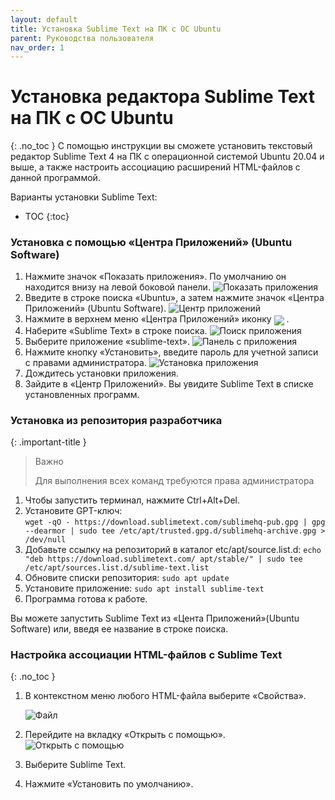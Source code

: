 ```yaml
---
layout: default
title: Установка Sublime Text на ПК с ОС Ubuntu
parent: Руководства пользователя
nav_order: 1
---
```


# Установка редактора Sublime Text на ПК с ОС Ubuntu
{: .no_toc }
С помощью инструкции вы сможете установить текстовый редактор Sublime Text 4 на ПК с операционной системой  Ubuntu 20.04 и выше, а также настроить ассоциацию расширений HTML-файлов с данной программой.

Варианты установки Sublime Text:
* TOC
{:toc}
### Установка с помощью &laquo;Центра Приложений&raquo; (Ubuntu Software)

1. Нажмите значок &laquo;Показать приложения&raquo;. По умолчанию он находится внизу на левой боковой панели. 
   ![Показать приложения](https://digit-dev.net/Images/Printscreen13.jpg)
2. Введите в строке поиска &laquo;Ubuntu&raquo;, а затем нажмите значок &laquo;Центра Приложений&raquo; (Ubuntu Software).
   ![Центр приложений](https://digit-dev.net/Images/Printscreen2-1.jpg)
3. Нажмите в верхнем меню &laquo;Центра Приложений&raquo; иконку <img  style="display: inline; vertical-align: middle;" src="https://digit-dev.net/Images/Printscreen19-1.jpg"> .
4. Наберите &laquo;Sublime Text&raquo; в строке поиска.
   ![Поиск приложения](https://digit-dev.net/Images/Printscreen20.jpg)
5. Выберите приложение &laquo;sublime-text&raquo;.
   ![Панель с приложения](https://digit-dev.net/Images/Printscreen21.jpg)
 6. Нажмите кнопку &laquo;Установить&raquo;, введите пароль для учетной записи с правами администратора.
   ![Установка приложения](https://digit-dev.net/Images/Printscreen22.jpg)
7. Дождитесь установки приложения.   
8. Зайдите в &laquo;Центр Приложений&raquo;. Вы увидите Sublime Text в списке установленных программ. 

### Установка из репозитория разработчика
{: .important-title }
>Важно
>
>Для выполнения всех команд требуются права администратора
1. Чтобы запустить терминал, нажмите Ctrl+Alt+Del.
2. Установите GPT-ключ:  
  `wget -qO - https://download.sublimetext.com/sublimehq-pub.gpg | gpg --dearmor | sudo tee /etc/apt/trusted.gpg.d/sublimehq-archive.gpg > /dev/null` 
3. Добавьте ссылку на репозиторий в каталог etc/apt/source.list.d:
  `echo "deb https://download.sublimetext.com/ apt/stable/" | sudo tee /etc/apt/sources.list.d/sublime-text.list`
4. Обновите списки репозитория:
  `sudo apt update`
5. Установите приложение:
  `sudo apt install sublime-text`
6. Программа готова к работе.

Вы можете запустить Sublime Text из &laquo;Цента Приложений&raquo;(Ubuntu Software) или, введя ее название в строке поиска. 


### Настройка ассоциации HTML-файлов с Sublime Text
{: .no_toc }
1. В контекстном меню любого HTML-файла выберите &laquo;Свойства&raquo;.

   ![Файл](https://digit-dev.net/Images/Printscreen24.jpg)

2. Перейдите на вкладку &laquo;Открыть с помощью&raquo;.
   ![Открыть с помощью](https://digit-dev.net/Images/Printscreen18.jpg)
3. Выберите Sublime Text.
4. Нажмите &laquo;Установить по умолчанию&raquo;.  
